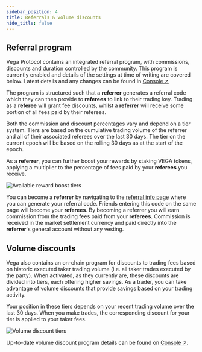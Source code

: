 ```yaml
---
sidebar_position: 4
title: Referrals & volume discounts
hide_title: false
---
```


## Referral program

Vega Protocol contains an integrated referral program, with commissions, discounts and duration controlled by the community. This program is currently enabled and details of the settings at time of writing are covered below. Latest details and any changes can be found in [Console ↗](https://console.vega.xyz/#/referrals)

The program is structured such that a **referrer** generates a referral code which they can then provide to **referees** to link to their trading key. Trading as a **referee** will grant fee discounts, whilst a **referrer** will receive some portion of all fees paid by their referees.

Both the commission and discount percentages vary and depend on a tier system. Tiers are based on the cumulative trading volume of the referrer and all of their associated referees over the last 30 days. The tier on the current epoch will be based on the rolling 30 days as at the start of the epoch. 

As a **referrer**, you can further boost your rewards by staking VEGA tokens, applying a multiplier to the percentage of fees paid by your **referees** you receive. 

![Available reward boost tiers](/img/101/referral/tiers.png)

You can become a **referrer** by navigating to the [referral info page](https://console.vega.xyz/#/referrals/create-code) where you can generate your referral code. Friends entering this code on the same page will become your **referees**. By becoming a referrer you will earn commission from the trading fees paid from your **referees**. Commission is received in the market settlement currency and paid directly into the **referrer**'s general account without any vesting. 

## Volume discounts

Vega also contains an on-chain program for discounts to trading fees based on historic executed taker trading volume (i.e. all taker trades executed by the party). When activated, as they currently are, these discounts are divided into tiers, each offering higher savings. As a trader, you can take advantage of volume discounts that provide savings based on your trading activity.

Your position in these tiers depends on your recent trading volume over the last 30 days. When you make trades, the corresponding discount for your tier is applied to your taker fees.

![Volume discount tiers](/img/101/referral/volume-discount.png)

Up-to-date volume discount program details can be found on [Console ↗](https://console.vega.xyz/#/fees).